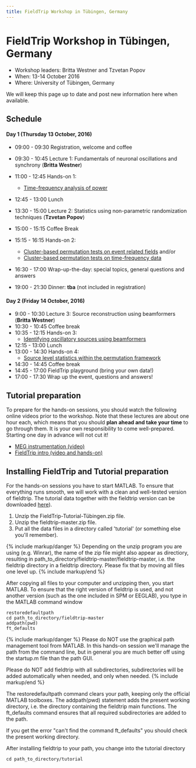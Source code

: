 ```yaml
---
title: FieldTrip Workshop in Tübingen, Germany
---
```


# FieldTrip Workshop in Tübingen, Germany

- Workshop leaders: Britta Westner and Tzvetan Popov
- When: 13-14 October 2016
- Where: University of Tübingen, Germany

We will keep this page up to date and post new information here when available.

## Schedule

#### Day 1 (Thursday 13 October, 2016)

-   09:00 - 09:30		Registration, welcome and coffee
-   09:30 - 10:45		Lecture 1: Fundamentals of neuronal oscillations and synchrony (**Britta Westner**)
-   11:00 - 12:45   Hands-on 1:
    - [Time-frequency analysis of power](/tutorial/timefrequencyanalysis)
-   12:45 - 13:00		Lunch
-   13:30 - 15:00   Lecture 2: Statistics using non-parametric randomization techniques (**Tzvetan Popov**)
-   15:00 - 15:15   Coffee Break
-   15:15 - 16:15   Hands-on 2:
    - [Cluster-based permutation tests on event related fields](/tutorial/cluster_permutation_timelock) and/or
    - [Cluster-based permutation tests on time-frequency data](/tutorial/cluster_permutation_freq)

-   16:30 - 17:00   Wrap-up-the-day: special topics, general questions and answers
-   19:00 - 21:30   Dinner: **tba** (not included in registration)

#### Day 2 (Friday 14 October, 2016)

-   9:00 - 10:30		Lecture 3: Source reconstruction using beamformers (**Britta Westner**)    
-   10:30 - 10:45		Coffee break
-   10:35 - 12:15   Hands-on 3:
    - [Identifying oscillatory sources using beamformers ](/tutorial/beamformer)
-   12:15 - 13:00		Lunch
-   13:00 - 14:30		Hands-on 4:
    - [Source level statistics within the permutation framework](/tutorial/aarhus/beamformingerf#meg_plotting_sources_of_response_related_evoked_field_using_statistical_threshold)
-   14:30 - 14:45    Coffee break
-   14:45 - 17:00    FieldTrip playground (bring your own data!)
-   17:00 - 17:30    Wrap up the event, questions and answers!

## Tutorial preparation

To prepare for the hands-on sessions, you should watch the following online videos prior to the workshop. Note that these lectures are about one hour each, which means that you should **plan ahead and take your time** to go through them. It is your own responsibility to come well-prepared. Starting one day in advance will not cut it!

-   [MEG instrumentation (video)](https://www.youtube.com/watch?v=15Qs4fuPpes)
-   [FieldTrip intro (video and hands-on)](/tutorial/introduction)

## Installing FieldTrip and Tutorial preparation

For the hands-on sessions you have to start MATLAB. To ensure that
everything runs smooth, we will work with a clean and well-tested
version of fieldtrip. The tutorial data together with the fieldtrip version can be downloaded [ here](https://depot.uni-konstanz.de/cgi-bin/exchange.pl?g=s38xv3f76w)).

1.  Unzip the FieldTrip-Tutorial-Tübingen.zip file.
2.  Unzip the fieldtrip-master.zip file.
3.  Put all the data files in a directory called 'tutorial' (or something else you'll remember).

{% include markup/danger %}
Depending on the unzip program you are using (e.g. Winrar), the name of the zip file might also appear as directiory, resulting in path_to_directory/fieldtrip-master/fieldtrip-master, i.e. the fieldtrip directory in a fieldtrip directory. Please fix that by moving all files one level up.
{% include markup/end %}

After copying all files to your computer and unzipping then, you start MATLAB. To ensure that the right version of fieldtrip is used, and not another version (such as the one included in SPM or EEGLAB), you type in the MATLAB command window

    restoredefaultpath
    cd path_to_directory/fieldtrip-master
    addpath(pwd)
    ft_defaults

{% include markup/danger %}
Please do NOT use the graphical path management tool from MATLAB. In this hands-on session we'll manage the path from the command line, but in general you are much better off using the startup.m file than the path GUI.

Please do NOT add fieldtrip with all subdirectories, subdirectories will be added automatically when needed, and only when needed.
{% include markup/end %}

The restoredefaultpath command clears your path, keeping only the official MATLAB toolboxes. The addpath(pwd) statement adds the present working directory, i.e. the directory containing the fieldtrip main functions. The ft_defaults command ensures that all required subdirectories are added to the path.

If you get the error "can't find the command ft_defaults" you should check the present working directory.

After installing fieldtrip to your path, you change into the tutorial directory

    cd path_to_directory/tutorial
